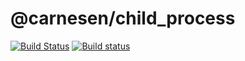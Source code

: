 # @carnesen/child_process
[![Build Status](https://travis-ci.org/carnesen/child_process.svg?branch=master)](https://travis-ci.org/carnesen/child_process)
[![Build status](https://ci.appveyor.com/api/projects/status/e4n2kiwe6qib2rqn/branch/master?svg=true)](https://ci.appveyor.com/project/carnesen/child-process/branch/master)
